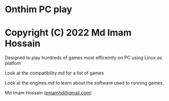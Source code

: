 # Onthim PC play
# Copyright (C) 2022 Md Imam Hossain

Designed to play hundreds of games most efficeintly on PC using Linux as platfom

Look at the compatibility.md for a list of games

Look at the engines.md to learn about the software used to running games.


Md Imam Hossain (emamhd@gmail.com)
